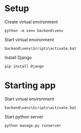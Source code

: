 # Setup
Create virtual environment
```
python -m venv backend\venv
```

Start virtual environment
```
backend\venv\Scripts\activate.bat
```

Install Django
```
pip install Django
```


# Starting app
Start virtual environment
```
backend\venv\Scripts\activate.bat
```

Start python server
```
python manage.py runserver
```